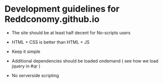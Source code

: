# Development guidelines for Reddconomy.github.io

 - The site should be at least half decent for No-scripts users
 
 - HTML + CSS is better than HTML + JS 

 - Keep it simple

 - Additional dependencies should be loaded ondemand ( see how we load jquery in #qr )

 - No serverside scripting